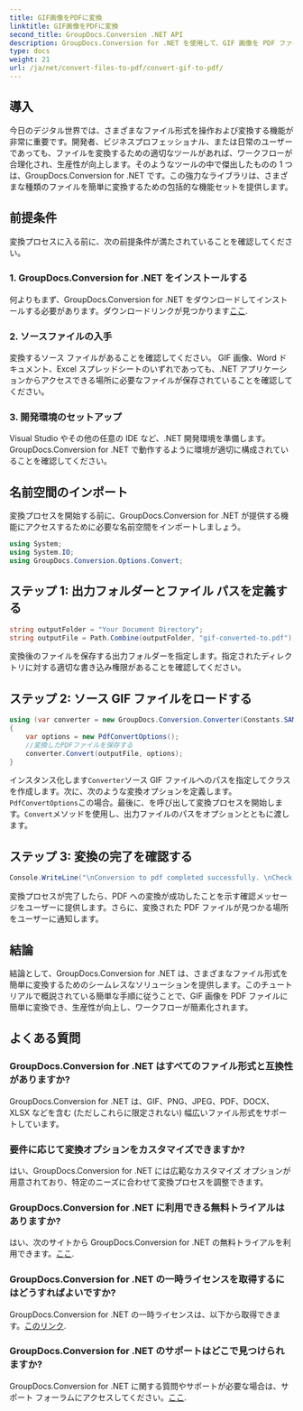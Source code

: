 ```yaml
---
title: GIF画像をPDFに変換
linktitle: GIF画像をPDFに変換
second_title: GroupDocs.Conversion .NET API
description: GroupDocs.Conversion for .NET を使用して、GIF 画像を PDF ファイルに簡単に変換します。このシームレスなソリューションで生産性を向上させます。
type: docs
weight: 21
url: /ja/net/convert-files-to-pdf/convert-gif-to-pdf/
---
```

## 導入
今日のデジタル世界では、さまざまなファイル形式を操作および変換する機能が非常に重要です。開発者、ビジネスプロフェッショナル、または日常のユーザーであっても、ファイルを変換するための適切なツールがあれば、ワークフローが合理化され、生産性が向上します。そのようなツールの中で傑出したものの 1 つは、GroupDocs.Conversion for .NET です。この強力なライブラリは、さまざまな種類のファイルを簡単に変換するための包括的な機能セットを提供します。
## 前提条件
変換プロセスに入る前に、次の前提条件が満たされていることを確認してください。
### 1. GroupDocs.Conversion for .NET をインストールする
何よりもまず、GroupDocs.Conversion for .NET をダウンロードしてインストールする必要があります。ダウンロードリンクが見つかります[ここ](https://releases.groupdocs.com/conversion/net/).
### 2. ソースファイルの入手
変換するソース ファイルがあることを確認してください。 GIF 画像、Word ドキュメント、Excel スプレッドシートのいずれであっても、.NET アプリケーションからアクセスできる場所に必要なファイルが保存されていることを確認してください。
### 3. 開発環境のセットアップ
Visual Studio やその他の任意の IDE など、.NET 開発環境を準備します。 GroupDocs.Conversion for .NET で動作するように環境が適切に構成されていることを確認してください。

## 名前空間のインポート
変換プロセスを開始する前に、GroupDocs.Conversion for .NET が提供する機能にアクセスするために必要な名前空間をインポートしましょう。
```csharp
using System;
using System.IO;
using GroupDocs.Conversion.Options.Convert;
```

## ステップ 1: 出力フォルダーとファイル パスを定義する
```csharp
string outputFolder = "Your Document Directory";
string outputFile = Path.Combine(outputFolder, "gif-converted-to.pdf");
```
変換後のファイルを保存する出力フォルダーを指定します。指定されたディレクトリに対する適切な書き込み権限があることを確認してください。
## ステップ 2: ソース GIF ファイルをロードする
```csharp
using (var converter = new GroupDocs.Conversion.Converter(Constants.SAMPLE_GIF))
{
    var options = new PdfConvertOptions();
    //変換したPDFファイルを保存する
    converter.Convert(outputFile, options);
}
```
インスタンス化します`Converter`ソース GIF ファイルへのパスを指定してクラスを作成します。次に、次のような変換オプションを定義します。`PdfConvertOptions`この場合。最後に、を呼び出して変換プロセスを開始します。`Convert`メソッドを使用し、出力ファイルのパスをオプションとともに渡します。
## ステップ 3: 変換の完了を確認する
```csharp
Console.WriteLine("\nConversion to pdf completed successfully. \nCheck output in {0}", outputFolder);
```
変換プロセスが完了したら、PDF への変換が成功したことを示す確認メッセージをユーザーに提供します。さらに、変換された PDF ファイルが見つかる場所をユーザーに通知します。

## 結論
結論として、GroupDocs.Conversion for .NET は、さまざまなファイル形式を簡単に変換するためのシームレスなソリューションを提供します。このチュートリアルで概説されている簡単な手順に従うことで、GIF 画像を PDF ファイルに簡単に変換でき、生産性が向上し、ワークフローが簡素化されます。
## よくある質問
### GroupDocs.Conversion for .NET はすべてのファイル形式と互換性がありますか?
GroupDocs.Conversion for .NET は、GIF、PNG、JPEG、PDF、DOCX、XLSX などを含む (ただしこれらに限定されない) 幅広いファイル形式をサポートしています。
### 要件に応じて変換オプションをカスタマイズできますか?
はい、GroupDocs.Conversion for .NET には広範なカスタマイズ オプションが用意されており、特定のニーズに合わせて変換プロセスを調整できます。
### GroupDocs.Conversion for .NET に利用できる無料トライアルはありますか?
はい、次のサイトから GroupDocs.Conversion for .NET の無料トライアルを利用できます。[ここ](https://releases.groupdocs.com/).
### GroupDocs.Conversion for .NET の一時ライセンスを取得するにはどうすればよいですか?
 GroupDocs.Conversion for .NET の一時ライセンスは、以下から取得できます。[このリンク](https://purchase.groupdocs.com/temporary-license/).
### GroupDocs.Conversion for .NET のサポートはどこで見つけられますか?
 GroupDocs.Conversion for .NET に関する質問やサポートが必要な場合は、サポート フォーラムにアクセスしてください。[ここ](https://forum.groupdocs.com/c/conversion/11).